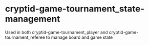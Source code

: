 # cryptid-game-tournament_state-management

Used in both cryptid-game-tournament_player and cryptid-game-tournament_referee to manage board and game state